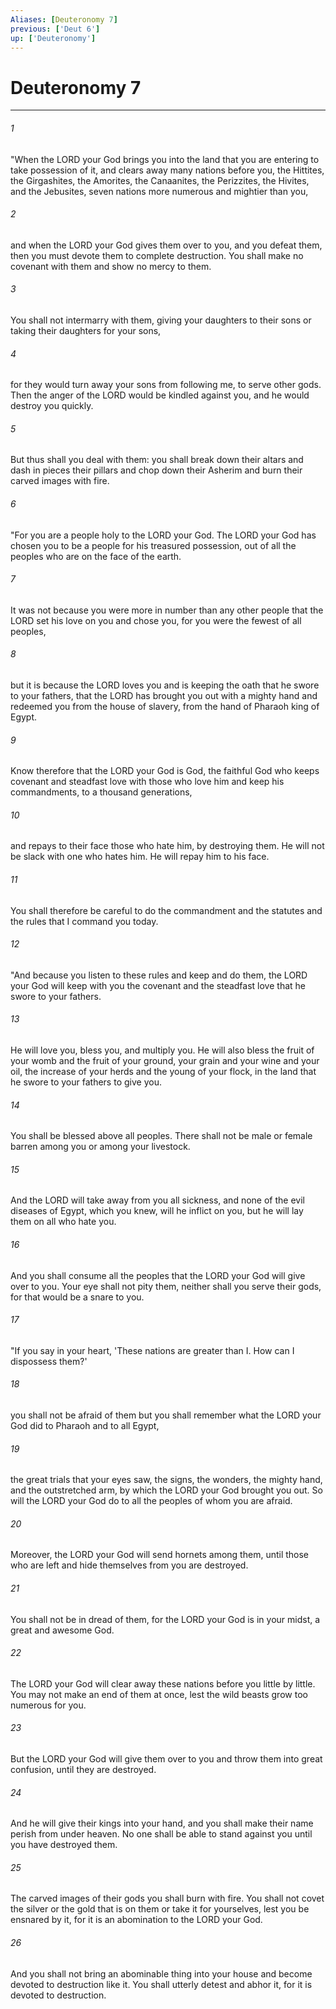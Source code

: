 ```yaml
---
Aliases: [Deuteronomy 7]
previous: ['Deut 6']
up: ['Deuteronomy']
---
```

# Deuteronomy 7

***

 

###### 1 
"When the LORD your God brings you into the land that you are entering to take possession of it, and clears away many nations before you, the Hittites, the Girgashites, the Amorites, the Canaanites, the Perizzites, the Hivites, and the Jebusites, seven nations more numerous and mightier than you, 
 

###### 2 
and when the LORD your God gives them over to you, and you defeat them, then you must devote them to complete destruction. You shall make no covenant with them and show no mercy to them. 
 

###### 3 
You shall not intermarry with them, giving your daughters to their sons or taking their daughters for your sons, 
 

###### 4 
for they would turn away your sons from following me, to serve other gods. Then the anger of the LORD would be kindled against you, and he would destroy you quickly. 
 

###### 5 
But thus shall you deal with them: you shall break down their altars and dash in pieces their pillars and chop down their Asherim and burn their carved images with fire.
 
 

###### 6 
"For you are a people holy to the LORD your God. The LORD your God has chosen you to be a people for his treasured possession, out of all the peoples who are on the face of the earth. 
 

###### 7 
It was not because you were more in number than any other people that the LORD set his love on you and chose you, for you were the fewest of all peoples, 
 

###### 8 
but it is because the LORD loves you and is keeping the oath that he swore to your fathers, that the LORD has brought you out with a mighty hand and redeemed you from the house of slavery, from the hand of Pharaoh king of Egypt. 
 

###### 9 
Know therefore that the LORD your God is God, the faithful God who keeps covenant and steadfast love with those who love him and keep his commandments, to a thousand generations, 
 

###### 10 
and repays to their face those who hate him, by destroying them. He will not be slack with one who hates him. He will repay him to his face. 
 

###### 11 
You shall therefore be careful to do the commandment and the statutes and the rules that I command you today.
 
 

###### 12 
"And because you listen to these rules and keep and do them, the LORD your God will keep with you the covenant and the steadfast love that he swore to your fathers. 
 

###### 13 
He will love you, bless you, and multiply you. He will also bless the fruit of your womb and the fruit of your ground, your grain and your wine and your oil, the increase of your herds and the young of your flock, in the land that he swore to your fathers to give you. 
 

###### 14 
You shall be blessed above all peoples. There shall not be male or female barren among you or among your livestock. 
 

###### 15 
And the LORD will take away from you all sickness, and none of the evil diseases of Egypt, which you knew, will he inflict on you, but he will lay them on all who hate you. 
 

###### 16 
And you shall consume all the peoples that the LORD your God will give over to you. Your eye shall not pity them, neither shall you serve their gods, for that would be a snare to you.
 
 

###### 17 
"If you say in your heart, 'These nations are greater than I. How can I dispossess them?' 
 

###### 18 
you shall not be afraid of them but you shall remember what the LORD your God did to Pharaoh and to all Egypt, 
 

###### 19 
the great trials that your eyes saw, the signs, the wonders, the mighty hand, and the outstretched arm, by which the LORD your God brought you out. So will the LORD your God do to all the peoples of whom you are afraid. 
 

###### 20 
Moreover, the LORD your God will send hornets among them, until those who are left and hide themselves from you are destroyed. 
 

###### 21 
You shall not be in dread of them, for the LORD your God is in your midst, a great and awesome God. 
 

###### 22 
The LORD your God will clear away these nations before you little by little. You may not make an end of them at once, lest the wild beasts grow too numerous for you. 
 

###### 23 
But the LORD your God will give them over to you and throw them into great confusion, until they are destroyed. 
 

###### 24 
And he will give their kings into your hand, and you shall make their name perish from under heaven. No one shall be able to stand against you until you have destroyed them. 
 

###### 25 
The carved images of their gods you shall burn with fire. You shall not covet the silver or the gold that is on them or take it for yourselves, lest you be ensnared by it, for it is an abomination to the LORD your God. 
 

###### 26 
And you shall not bring an abominable thing into your house and become devoted to destruction like it. You shall utterly detest and abhor it, for it is devoted to destruction.
 
